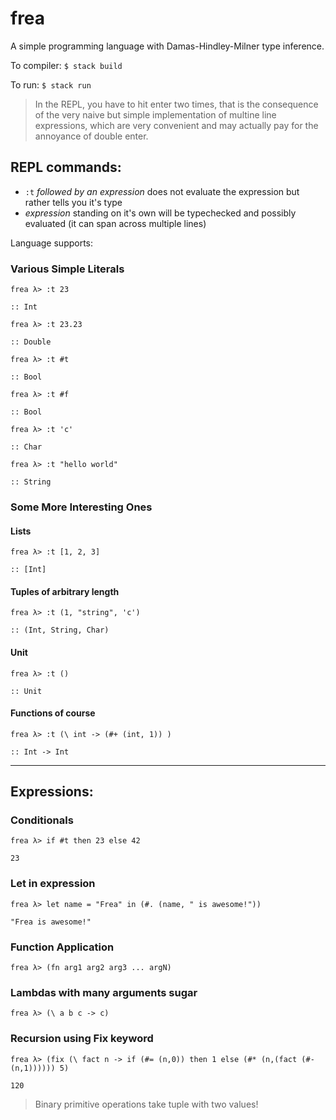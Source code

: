# frea

A simple programming language with Damas-Hindley-Milner type inference.

To compiler: `$ stack build`

To run: `$ stack run`

> In the REPL, you have to hit enter two times, that is the consequence of the very naive but simple implementation of multine line expressions, which are very convenient and may actually pay for the annoyance of double enter.

## REPL commands:
- `:t` *followed by an expression* does not evaluate the expression but rather tells you it's type
- *expression* standing on it's own will be typechecked and possibly evaluated (it can span across multiple lines)

Language supports:

### Various Simple Literals

```
frea λ> :t 23

:: Int
```
```
frea λ> :t 23.23

:: Double
```
```
frea λ> :t #t

:: Bool

frea λ> :t #f

:: Bool
```
```
frea λ> :t 'c'

:: Char
```
```
frea λ> :t "hello world"

:: String
```

### Some More Interesting Ones
#### Lists
```
frea λ> :t [1, 2, 3]

:: [Int]
```
#### Tuples of arbitrary length
```
frea λ> :t (1, "string", 'c')

:: (Int, String, Char)
```
#### Unit
```
frea λ> :t ()

:: Unit
```
#### Functions of course
```
frea λ> :t (\ int -> (#+ (int, 1)) )

:: Int -> Int
```
_____

## Expressions:

### Conditionals
```
frea λ> if #t then 23 else 42

23
```

### Let in expression
```
frea λ> let name = "Frea" in (#. (name, " is awesome!"))

"Frea is awesome!"
```

### Function Application
```
frea λ> (fn arg1 arg2 arg3 ... argN)
```

### Lambdas with many arguments sugar
```
frea λ> (\ a b c -> c)
```

### Recursion using Fix keyword
```
frea λ> (fix (\ fact n -> if (#= (n,0)) then 1 else (#* (n,(fact (#- (n,1)))))) 5)

120
```

> Binary primitive operations take tuple with two values!